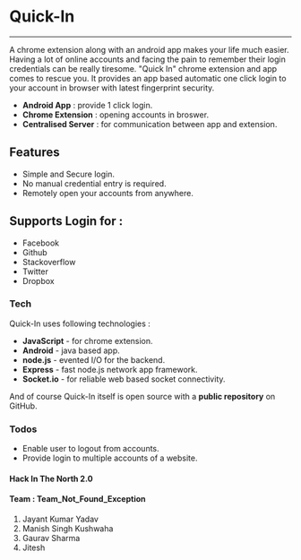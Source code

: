 # Quick-In
***
A chrome extension along with an android app makes your life much easier. Having a lot of online accounts and facing the pain to remember their login credentials can be really tiresome. "Quick In" chrome extension and app comes to rescue you. It provides an app based automatic one click login to your account in browser with latest fingerprint security.

  - **Android App** : provide 1 click login.
  - **Chrome Extension** : opening accounts in broswer.
  - **Centralised Server** : for communication between app and extension.

## Features

  - Simple and Secure login. 
  - No manual credential entry is required.
  - Remotely open your accounts from anywhere.

## Supports Login for :

  - Facebook
  - Github
  - Stackoverflow
  - Twitter
  - Dropbox


### Tech

Quick-In uses following technologies :

* **JavaScript** - for chrome extension.
* **Android** - java based app.
* **node.js** - evented I/O for the backend.
* **Express** - fast node.js network app framework.
* **Socket.io** - for reliable web based socket connectivity.

And of course Quick-In itself is open source with a **public repository** on GitHub.


### Todos

 - Enable user to logout from accounts.
 - Provide login to multiple accounts of a website.

#### Hack In The North 2.0

#### Team : Team_Not_Found_Exception
1. Jayant Kumar Yadav
2. Manish Singh Kushwaha
3. Gaurav Sharma
4. Jitesh

